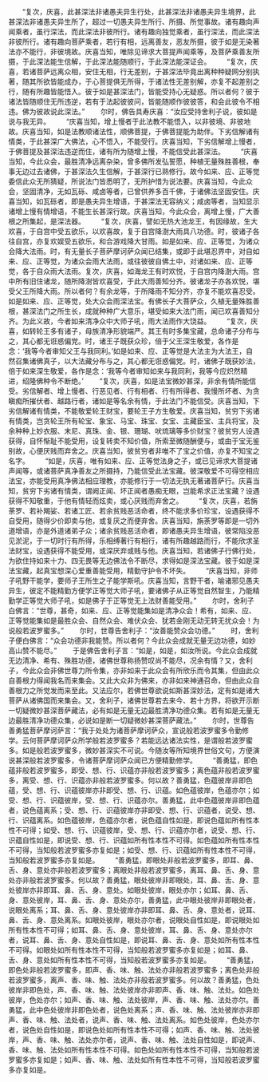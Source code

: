 <!-- { "loadSidebar": true } -->
　　“复次，庆喜，此甚深法非诸愚夫异生行处，此甚深法非诸愚夫异生境界，此甚深法非诸愚夫异生所了，超过一切愚夫异生所行、所摄、所觉事故。诸有趣向声闻乘者，虽行深法，而此深法非彼所行。诸有趣向独觉乘者，虽行深法，而此深法非彼所行。诸有趣向菩萨乘者，若行有相，远离善友，恶友所摄，彼于如是无染著法亦不能行，非彼境故。庆喜当知，唯除见谛求大菩提声闻乘等，及菩萨乘善友所摄，于此深法能生信解，于此深法能随顺行，于此深法能深证会。
　　“复次，庆喜，若诸菩萨远离众相，安住无相，行无差别，于甚深法毕竟出离种种疑网分别执著，随其所欲皆能成办，于心菩提俱无所得，于诸法性无差别解，亦复不起差别之行，随有所趣皆能悟入。彼于如是甚深法门，皆能受持心无疑惑。所以者何？彼于诸法皆随顺住无所违逆，若有于法起彼彼问，皆能随顺作彼彼答，和会此彼令不相违。佛为彼故说此深法。”
　　尔时，佛告具寿庆喜：“汝应受持舍利子说，彼如是说与我无异。
　　“庆喜当知，增上慢者于此法教不能悟入，以非彼境、非彼地故。庆喜当知，如是法教顺诸法性，顺佛菩提，于佛菩提能为助伴。下劣信解诸有情类，于此甚深广大佛法，心不悟入，不能受行。庆喜当知，下劣信解增上慢者，于佛菩提及甚深法违逆而住，诸有所为随增上慢，不能信受此甚深法。
　　“庆喜当知，今此众会，最胜清净远离杂染，曾多佛所发弘誓愿，种植无量殊胜善根，奉事无边过去诸佛，于甚深法久生信解，于甚深行已熟修行。故今如来、应、正等觉委信此众无所猜疑，所说法门皆悉明了，无所护惜为说法要。庆喜当知，今此众会，坚固清净，无如瓦砾、咸卤等者，已曾供养多百千佛，于诸佛法坚固安住。庆喜当知，如瓦砾者，即是愚夫异生增语，于甚深法无容纳义；咸卤等者，当知显示诸增上慢有情增语，不能生长甚深行故。庆喜当知，今此众会，离增上慢，广大善根之所集起，是深法器。
　　“复次，庆喜，譬如无热大池龙王，有因缘故，生大欢喜，于自宫中受五欲乐，以欢喜故，复于自宫降澍大雨具八功德。时，彼诸子各往自宫，亦复欢娱受五欲乐，和合游戏降大甘雨。如是如来、应、正等觉，为诸众会降大法雨。时，有无量长子菩萨摩诃萨众闻已结集，或即于此堪忍界中，对自如来、应、正等觉，为诸众会雨大法雨，或往彼彼自佛土中，对诸如来、应、正等觉，各于自众雨大法雨。复次，庆喜，如海龙王有时欢悦，于自宫内降澍大雨。宫中所有旧住诸龙，随所降澍皆欢喜受，于此大雨善知分齐。彼诸龙子亦各欢悦，堪受父王所降大雨。所以者何？有余龙等，于所降雨不知分齐，亦复不能欢喜忍受。如是如来、应、正等觉，处大众会雨深法宝。有佛长子大菩萨众，久植无量殊胜善根，甚深法门之所生长，成就种种广大意乐，堪受如来大法门雨，闻已欢喜善知分齐。为此义故，今者如来清净众中大师子吼，雨大法雨作大饶益。
　　“复次，庆喜，如转轮王多有诸子，母族清净形貌端严。其王有时多集宝藏，总命诸子分布与之，其心都无诳惑偏党。时，诸王子既获众珍，倍于父王深生敬爱，各作是念：‘我等今者审知父王与我同利。’如是如来、应、正等觉是大法主为大法王，自然召集诸佛真子，以大法藏分布与之，其心都无诳惑偏党。时，诸佛子既获妙法，倍于如来深生敬爱，各作是念：‘我等今者审知如来与我同利，我等今应炽然精进，绍隆佛种令不断绝。’
　　“复次，庆喜，如是法宝微妙甚深，非余有情所能信受。劣信解者、增上慢者、行恶见者、行有相者、行有所得者、我慢所坏者、为贪瞋痴所摧伏者、越路行者，诸如是等名余有情，于此法门不能信受。庆喜当知，下劣信解诸有情类，不能敬爱轮王财宝，要轮王子方生敬爱。庆喜当知，贫穷下劣诸有情类，岂贪轮王所有轮宝、象宝、马宝、珠宝、女宝、主藏臣宝、主兵将宝，及余种种上妙衣服、末尼、真珠、金、银、珊瑚、吠琉璃等多价财宝？彼贫穷人设遇获得，自怀惭耻不能受用，设复转卖不知价值，所索至微随酬便与，或由于宝无鉴别故，心便厌贱而弃舍之。庆喜当知，彼贫穷者非唯不了宝之价值，亦复不知宝之名字。
　　“如是，庆喜，唯有如来、应、正等觉法身之子，或已见谛求大菩提诸声闻等，或诸菩萨真净善友之所摄持，乃能信受此法宝藏。彼深敬爱不可得空相应法宝，亦能受用真净佛法相应理教，亦能修行于一切法无执无著诸菩萨行。庆喜当知，贫穷下劣诸有情类，谓阙正闻、坏正闻者愚痴无眼，岂能希求正法宝藏？设遇获得不知敬重，于他有情轻而炫卖，或心厌贱而弃舍之。
　　“复次，庆喜，若旃荼罗、若补羯娑、若诸工匠、若余贫贱恶活命者，终不能求多价珍宝，设遇获得不自受用，随得少价即卖与他，或复厌之而便弃舍。庆喜当知，旃荼罗等即是一切外道增语，亦是外道诸弟子众；诸余贫贱恶活命者，即诸愚夫异生增语，彼常陷没恶见淤泥，于一切时行有所得，乐相缚著行有相行，诸有所趣越路而行，不能欣求圣法财宝，设遇获得不能受用，或深厌弃或贱与他。庆喜当知，若诸佛子行佛行处，为欲住持如来十力、四无畏等无边佛法令不断尽，求得如是深法宝藏。彼于如是深法宝藏，起真宝想深心爱重善能受用，精勤守护令不坏失。
　　“庆喜当知，非师子吼野干能学，要师子王所生之子能学斯吼。庆喜当知，言野干者，喻诸邪见愚夫异生，彼定不能精勤方便学正等觉大师子吼，要诸佛子从正等觉自然智生，乃能精勤学正等觉大师子吼，如是佛子于正等觉无上法财善能受用。”
　　尔时，舍利子白佛言：“世尊，甚奇，如来、应、正等觉能集如是清净众会！希有，如来、应、正等觉能集如是最胜众会、自然众会、难伏众会、犹若金刚无动无转无扰众会！为说般若波罗蜜多。”
　　尔时，世尊告舍利子：“汝善能赞众会功德。”
　　时，舍利子便白佛言：“众会功德非我能赞。所以者何？今此众会成就无量无边功德，如妙高山赞不能尽。”
　　于是佛告舍利子言：“如是，如是，如汝所说。今此众会成就无边清净、希有、殊胜功德，诸佛世尊称扬赞叹尚不能尽，况余有情？又，舍利子，今此众会非佛世尊力所令集，亦非如来于此众会有所欣乐而令其集，但由此众自善根力得闻我名而来集会。又此大众非为佛来，亦非如来神通召命，但由此众自善根力之所觉发而来至此。又法应尔，若佛世尊欲说如斯甚深妙法，定有如是诸大菩萨从诸佛国而来集会。又，舍利子，诸佛世尊若去来今、若十方界，将欲开示断一切疑微妙甚深菩萨藏法，必有如是无量无边最胜清净功德众集。若有如是无量无边最胜清净功德众集，必说如是断一切疑微妙甚深菩萨藏法。”
　　尔时，世尊告善勇猛菩萨摩诃萨言：“我于处处为诸菩萨摩诃萨众，宣说般若波罗蜜多令勤修学。云何菩萨摩诃萨众所学般若波罗蜜多？若能远达诸法实性，是谓般若波罗蜜多。如是般若波罗蜜多，微妙甚深实不可说。今随汝等所知境界世俗文句，方便演说甚深般若波罗蜜多，令诸菩萨摩诃萨众闻已方便精勤修学。
　　“善勇猛，即色蕴非般若波罗蜜多，即受、想、行、识蕴亦非般若波罗蜜多；离色蕴非般若波罗蜜多，离受、想、行、识蕴亦非般若波罗蜜多。何以故？善勇猛，色蕴彼岸非即色蕴，受、想、行、识蕴彼岸亦非即受、想、行、识蕴。如色蕴彼岸，色蕴亦尔；如受、想、行、识蕴彼岸，受、想、行、识蕴亦尔。善勇猛，此中色蕴彼岸非即色蕴者，说色蕴离系；受、想、行、识蕴彼岸亦非即受、想、行、识蕴者，说受、想、行、识蕴离系。如色蕴彼岸，色蕴亦尔者，说色蕴自性如是，即说色蕴如所有性本性不可得；如受、想、行、识蕴彼岸，受、想、行、识蕴亦尔者，说受、想、行、识蕴自性如是，即说受、想、行、识蕴如所有性本性不可得。如色蕴如所有性本性不可得，当知般若波罗蜜多亦复如是；如受、想、行、识蕴如所有性本性不可得，当知般若波罗蜜多亦复如是。
　　“善勇猛，即眼处非般若波罗蜜多，即耳、鼻、舌、身、意处亦非般若波罗蜜多；离眼处非般若波罗蜜多，离耳、鼻、舌、身、意处亦非般若波罗蜜多。何以故？善勇猛，眼处彼岸非即眼处，耳、鼻、舌、身、意处彼岸亦非即耳、鼻、舌、身、意处。如眼处彼岸，眼处亦尔；如耳、鼻、舌、身、意处彼岸，耳、鼻、舌、身、意处亦尔，善勇猛，此中眼处彼岸非即眼处者，说眼处离系；耳、鼻、舌、身、意处彼岸亦非即耳、鼻、舌、身、意处者，说耳、鼻、舌、身、意处离系。如眼处彼岸，眼处亦尔者，说眼处自性如是，即说眼处如所有性本性不可得；如耳、鼻、舌、身、意处彼岸，耳、鼻、舌、身、意处亦尔者，说耳、鼻、舌、身、意处自性如是，即说耳、鼻、舌、身、意处如所有性本性不可得。如眼处如所有性本性不可得，当知般若波罗蜜多亦复如是；如耳、鼻、舌、身、意处如所有性本性不可得，当知般若波罗蜜多亦复如是。
　　“善勇猛，即色处非般若波罗蜜多，即声、香、味、触、法处亦非般若波罗蜜多；离色处非般若波罗蜜多，离声、香、味、触、法处亦非般若波罗蜜多。何以故？善勇猛，色处彼岸非即色处，声、香、味、触、法处彼岸亦非即声、香、味、触、法处。如色处彼岸，色处亦尔；如声、香、味、触、法处彼岸，声、香、味、触、法处亦尔。善勇猛，此中色处彼岸非即色处者，说色处离系；声、香、味、触、法处彼岸亦非即声、香、味、触、法处者，说声、香、味、触、法处离系。如色处彼岸，色处亦尔者，说色处自性如是，即说色处如所有性本性不可得；如声、香、味、触、法处彼岸，声、香、味、触、法处亦尔者，说声、香、味、触、法处自性如是，即说声、香、味、触、法处如所有性本性不可得。如色处如所有性本性不可得，当知般若波罗蜜多亦复如是；如声、香、味、触、法处如所有性本性不可得，当知般若波罗蜜多亦复如是。
